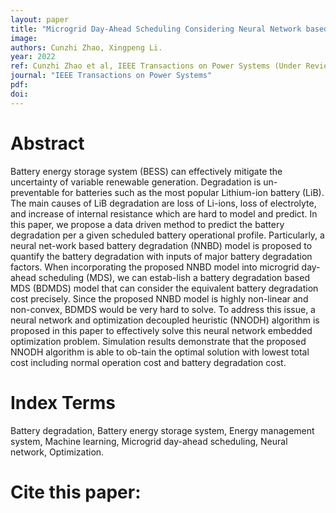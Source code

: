 ```yaml
---
layout: paper
title: "Microgrid Day-Ahead Scheduling Considering Neural Network based Battery Degradation Model"
image: 
authors: Cunzhi Zhao, Xingpeng Li.
year: 2022
ref: Cunzhi Zhao et al, IEEE Transactions on Power Systems (Under Review), 2022.
journal: "IEEE Transactions on Power Systems"
pdf: 
doi: 
---
```


# Abstract

Battery energy storage system (BESS) can effectively mitigate the uncertainty of variable renewable generation. Degradation is un-preventable for batteries such as the most popular Lithium-ion battery (LiB). The main causes of LiB degradation are loss of Li-ions, loss of electrolyte, and increase of internal resistance which are hard to model and predict. In this paper, we propose a data driven method to predict the battery degradation per a given scheduled battery operational profile. Particularly, a neural net-work based battery degradation (NNBD) model is proposed to quantify the battery degradation with inputs of major battery degradation factors. When incorporating the proposed NNBD model into microgrid day-ahead scheduling (MDS), we can estab-lish a battery degradation based MDS (BDMDS) model that can consider the equivalent battery degradation cost precisely. Since the proposed NNBD model is highly non-linear and non-convex, BDMDS would be very hard to solve. To address this issue, a neural network and optimization decoupled heuristic (NNODH) algorithm is proposed in this paper to effectively solve this neural network embedded optimization problem. Simulation results demonstrate that the proposed NNODH algorithm is able to ob-tain the optimal solution with lowest total cost including normal operation cost and battery degradation cost.

# Index Terms
Battery degradation, Battery energy storage system, Energy management system, Machine learning, Microgrid day-ahead scheduling, Neural network, Optimization.

# Cite this paper:

